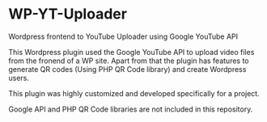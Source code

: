 # WP-YT-Uploader
Wordpress frontend to YouTube Uploader using Google YouTube API 

This Wordpress plugin used the Google YouTube API to upload video files from the fronend of a WP site. Apart from that the plugin has features to generate QR codes (Using PHP QR Code library) and create Wordpress users.

This plugin was highly customized and developed specifically for a project.

Google API and PHP QR Code libraries are not included in this repository.
